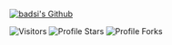 <a href="https://instagram.com/badsi.xv" target="_blank"> <img src="https://cdn.discordapp.com/emojis/921272858083217440.webp?size=96&quality=lossless" alt="badsi's Github"/></a>

<img src="https://komarev.com/ghpvc/?username=badsii&label=Profile%20Views&color=008042&style=flat&label=Visitors" alt="Visitors"></a>
<img src="https://img.shields.io/badge/dynamic/json?&label=Total%20Stars&color=008042&style=flat&style=for-the-badge&query=%24.stars&url=https://api.github-star-counter.workers.dev/user/badsii" alt="Profile Stars"></a>
<img src="https://img.shields.io/badge/dynamic/json?&label=Total%20Forks&color=008042&style=flat&style=for-the-badge&query=%24.forks&url=https://api.github-star-counter.workers.dev/user/badsii" alt="Profile Forks"></a>
